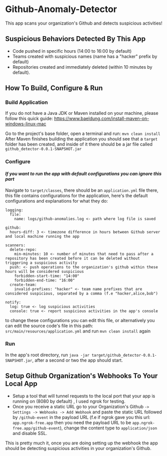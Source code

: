# Github-Anomaly-Detector

This app scans your organization's Github and detects suspicious activities!

## Suspicious Behaviors Detected By This App
- Code pushed in specific hours (14:00 to 16:00 by default)
- Teams created with suspicious names (name has a "hacker" prefix by default)
- Repositories created and immediately deleted (within 10 minutes by default).

## How To Build, Configure & Run

### Build Application
If you do not have a Java JDK or Maven installed on your machine, please follow this quick guide:
  https://www.baeldung.com/install-maven-on-windows-linux-mac
 
Go to the project's base folder, open a terminal and run: `mvn clean install`
After Maven finishes building the application you should see that a `target` folder has been created, and inside of it there should be a jar file called `github_detector-0.0.1-SNAPSHOT.jar`

### Configure

#### ***If you want to run the app with default configurations you can ignore this part***

Navigate to `target/classes`, there should be an `application.yml` file there, this file contains configurations for the application, here's the default configurations and explanations for what they do:

```
logging:
  file:
    name: logs/github-anomalies.log <- path where log file is saved

github:
  hours-diff: 3 <- timezone difference in hours between Github server and local machine running the app

scanners:
  delete-repo:
    min-minutes: 10 <- number of minutes that need to pass after a repository has been created before it can be deleted without triggering a suspicious activity
  push: <- push operations to the organization's github within these hours will be considered suspicious
    forbidden-start-time: "14:00"
    forbidden-end-time: "16:00"
  create-team:
    invalid-prefixes: "hacker" <- team name prefixes that are considered suspicious, separated by a comma (f.e "hacker,alice,bob")

notify:
  log: true <- log suspicious activities
  console: true <- report suspicious activities in the app's console
```

to change these configurations you can edit this file, or alternatively you can edit the source code's file in this path: `src/main/resources/application.yml` and run `mvn clean install` again


### Run
In the app's root directory, run `java -jar target/github_detector-0.0.1-SNAPSHOT.jar`, after a second or two the app should start.


## Setup Github Organization's Webhooks To Your Local App

- Setup a tool that will tunnel requests to the local port that your app is running on (8080 by default) , I used ngrok for testing.
- Once you receive a static URL go to your Organization's Github `-> Settings -> Webhooks -> Add Webhook` and paste the static URL followed by `/github-event` in the payload URL (f.e if ngrok gave you this url: `app.ngrok-free.app` then you need the payload URL to be `app.ngrok-free.app/github-event`), change the content type to `application/json` and disable SSL.

This is pretty much it, once you are doing setting up the webhook the app should be detecting suspicious activities in your organization's Github.



